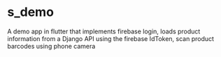 # s_demo
A demo app in flutter that implements firebase login, loads product information from a Django API using the firebase IdToken, scan product barcodes using phone camera
